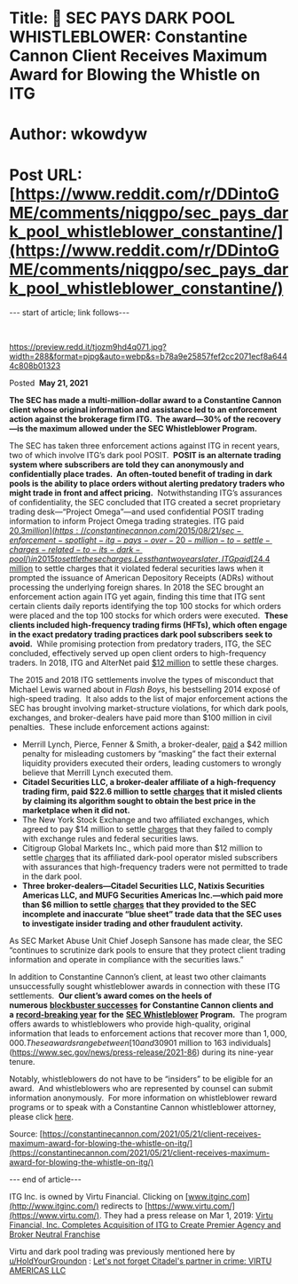 # Title: 📣 SEC PAYS DARK POOL WHISTLEBLOWER: Constantine Cannon Client Receives Maximum Award for Blowing the Whistle on ITG
# Author: wkowdyw
# Post URL: [https://www.reddit.com/r/DDintoGME/comments/niqgpo/sec_pays_dark_pool_whistleblower_constantine/](https://www.reddit.com/r/DDintoGME/comments/niqgpo/sec_pays_dark_pool_whistleblower_constantine/)


\--- start of article; link follows---

&#x200B;

https://preview.redd.it/tjozm9hd4q071.jpg?width=288&format=pjpg&auto=webp&s=b78a9e25857fef2cc2071ecf8a6444c808b01323

Posted  **May 21, 2021**

**The SEC has made a multi-million-dollar award to a Constantine Cannon client whose original information and assistance led to an enforcement action against the brokerage firm ITG.  The award—30% of the recovery—is the maximum allowed under the SEC Whistleblower Program.**

The SEC has taken three enforcement actions against ITG in recent years, two of which involve ITG’s dark pool POSIT.  **POSIT is an alternate trading system where subscribers are told they can anonymously and confidentially place trades.  An often-touted benefit of trading in dark pools is the ability to place orders without alerting predatory traders who might trade in front and affect pricing.**  Notwithstanding ITG’s assurances of confidentiality, the SEC concluded that ITG created a secret proprietary trading desk—“Project Omega”—and used confidential POSIT trading information to inform Project Omega trading strategies. ITG paid [$20.3 million](https://constantinecannon.com/2015/08/21/sec-enforcement-spotlight-itg-pays-over-20-million-to-settle-charges-related-to-its-dark-pool/) in 2015 to settle these charges. Less than two years later, ITG paid [$24.4 million](https://constantinecannon.com/2017/01/17/january-12-2016/) to settle charges that it violated federal securities laws when it prompted the issuance of American Depository Receipts (ADRs) without processing the underlying foreign shares. In 2018 the SEC brought an enforcement action again ITG yet again, finding this time that ITG sent certain clients daily reports identifying the top 100 stocks for which orders were placed and the top 100 stocks for which orders were executed.  **These clients included high-frequency trading firms (HFTs), which often engage in the exact predatory trading practices dark pool subscribers seek to avoid.**  While promising protection from predatory traders, ITG, the SEC concluded, effectively served up open client orders to high-frequency traders. In 2018, ITG and AlterNet paid [$12 million](https://www.sec.gov/news/press-release/2018-256) to settle these charges.

The 2015 and 2018 ITG settlements involve the types of misconduct that Michael Lewis warned about in *Flash Boys*, his bestselling 2014 exposé of high-speed trading.  It also adds to the list of major enforcement actions the SEC has brought involving market-structure violations, for which dark pools, exchanges, and broker-dealers have paid more than $100 million in civil penalties.  These include enforcement actions against:

* Merrill Lynch, Pierce, Fenner & Smith, a broker-dealer, [paid](https://www.sec.gov/news/press-release/2018-108) a $42 million penalty for misleading customers by “masking” the fact their external liquidity providers executed their orders, leading customers to wrongly believe that Merrill Lynch executed them.
* **Citadel Securities LLC, a broker-dealer affiliate of a high-frequency trading firm, paid $22.6 million to settle** [**charges**](https://constantinecannon.com/2017/02/21/january-13-2017-7/) **that it misled clients by claiming its algorithm sought to obtain the best price in the marketplace when it did not.**
* The New York Stock Exchange and two affiliated exchanges, which agreed to pay $14 million to settle [charges](https://constantinecannon.com/2018/06/01/march-6-2018/) that they failed to comply with exchange rules and federal securities laws.
* Citigroup Global Markets Inc., which paid more than $12 million to settle [charges](https://www.sec.gov/news/press-release/2018-193) that its affiliated dark-pool operator misled subscribers with assurances that high-frequency traders were not permitted to trade in the dark pool.
* **Three broker-dealers—Citadel Securities LLC, Natixis Securities Americas LLC, and MUFG Securities Americas Inc.—which paid more than $6 million to settle** [**charges**](https://www.sec.gov/news/press-release/2018-275) **that they provided to the SEC incomplete and inaccurate “blue sheet” trade data that the SEC uses to investigate insider trading and other fraudulent activity.**

As SEC Market Abuse Unit Chief Joseph Sansone has made clear, the SEC “continues to scrutinize dark pools to ensure that they protect client trading information and operate in compliance with the securities laws.”

In addition to Constantine Cannon’s client, at least two other claimants unsuccessfully sought whistleblower awards in connection with these ITG settlements.  **Our client’s award comes on the heels of numerous** [**blockbuster successes**](https://constantinecannon.com/2020/10/08/record-shattering-whistleblower-rewards-2020/) **for Constantine Cannon clients and a** [**record-breaking year**](https://constantinecannon.com/2020/10/09/sec-record-year-of-whistleblower-rewards/) **for the** [**SEC Whistleblower**](https://constantinecannon.com/practice/whistleblower/whistleblower-types/whistleblower-reward-laws/sec/) **Program.**  The program offers awards to whistleblowers who provide high-quality, original information that leads to enforcement actions that recover more than $1,000,000.  These awards range between [10 and 30% of the money collected](https://www.sec.gov/whistleblower).  All told, the program has paid roughly [$901 million to 163 individuals](https://www.sec.gov/news/press-release/2021-86) during its nine-year tenure.

Notably, whistleblowers do not have to be “insiders” to be eligible for an award.  And whistleblowers who are represented by counsel can submit information anonymously.  For more information on whistleblower reward programs or to speak with a Constantine Cannon whistleblower attorney, please click [here](https://constantinecannon.com/practice/whistleblower/contact/).

Source: [https://constantinecannon.com/2021/05/21/client-receives-maximum-award-for-blowing-the-whistle-on-itg/](https://constantinecannon.com/2021/05/21/client-receives-maximum-award-for-blowing-the-whistle-on-itg/)

\--- end of article---

ITG Inc. is owned by Virtu Financial.  Clicking on [www.itginc.com](http://www.itginc.com/) redirects to [https://www.virtu.com/](https://www.virtu.com/).  They had a press release on Mar 1, 2019: [Virtu Financial, Inc. Completes Acquisition of ITG to Create Premier Agency and Broker Neutral Franchise](https://ir.virtu.com/press-releases/press-release-details/2019/Virtu-Financial-Inc-Completes-Acquisition-of-ITG-to-Create-Premier-Agency-and-Broker-Neutral-Franchise/default.aspx)

Virtu and dark pool trading was previously mentioned here by [u/HoldYourGroundon](https://www.reddit.com/user/HoldYourGroundon/) : [Let's not forget Citadel's partner in crime: VIRTU AMERICAS LLC](https://www.reddit.com/r/Superstonk/comments/mw6zx9/lets_not_forget_citadels_partner_in_crime_virtu/)